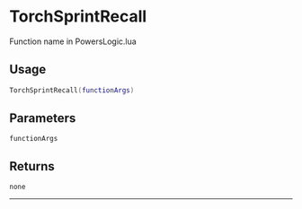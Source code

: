 # TorchSprintRecall
Function name in PowersLogic.lua
## Usage
```lua
TorchSprintRecall(functionArgs)
```
## Parameters
`functionArgs`
## Returns
`none`

---